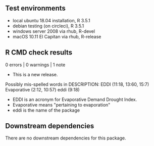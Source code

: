 ## Test environments

* local ubuntu 18.04 installation, R 3.5.1
* debian testing (on circleci), R 3.5.1
* windows server 2008 via rhub, R-devel
* macOS 10.11 El Capitan via rhub, R-release


## R CMD check results

0 errors | 0 warnings | 1 note

* This is a new release.

Possibly mis-spelled words in DESCRIPTION:
  EDDI (11:18, 13:60, 15:7)
  Evaporative (2:12, 10:57)
  eddi (9:18)
  
- EDDI is an acronym for Evaporative Demand Drought Index.
- Evaporative means "pertaining to evaporation"
- eddi is the name of the package


## Downstream dependencies

There are no downstream dependencies for this package.